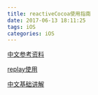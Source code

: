 ```yaml
---
title: reactiveCocoa使用指南
date: 2017-06-13 18:11:25
tags: iOS
categories: iOS
---
```



[中文参考资料](http://ios.jobbole.com/82356/)

[replay使用](https://spin.atomicobject.com/2014/06/29/replay-replaylast-replaylazily/)

[中文基础讲解](http://www.jianshu.com/p/377fd1b4c23f)